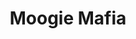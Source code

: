 ---
published: true
title: 'Moogie Mafia'
collection: ailleurs
release_date: '2013-10-03 00:00:00'
image:
    user/pages/01.Emissions/ailleurs-31/ouiedire_ailleurs-31_cover-1.png: { name: ouiedire_ailleurs-31_cover-1.png, type: image/jpeg, size: 128579, path: user/pages/01.Emissions/ailleurs-31/ouiedire_ailleurs-31_cover-1.png }
number: '31'
slug: ailleurs-31
taxonomy:
    dj: ubunoir
    artist: ['Charles Amirkhanian', Chickenman, Cindycindy, DeeprUnderstanding, 'Ergo Phizmiz', Gelbart, 'Giant Claw', 'Jack Dump', Kanttoripoika, 'Keebler (radio ad)', Kismyder, Lanark, 'Li De La Russe', 'Lou Giansante', 'Michel Bananes Jr', 'Mother Orchid', 'Návstevníci (movie excerpt)', Oy, 'People Like Us', 'Pete Um', 'Phil Blankenship', 'Piero Umiliani', 'Poszukiwacze Zlota (fairytale excerpt)', 'Retep Folo', 'Roger Roger and Nino Nardini', 'Sashash Ulz', Slugbug, 'The Residents', 'Trevor Wishart', 'Troubled Minds Cabin Crew', 'Vic Mars']
playlists:
    - { title: null, tracks: [{ timecode: '00:00:00', artists: ['Pete Um'], title: 'Grundig Grave (ouïedire generique overdub)' }, { timecode: '00:00:31', artists: ['Mother Orchid'], title: Aardvark }, { timecode: '00:01:23', artists: ['Ergo Phizmiz'], title: Ornidisco }, { timecode: '00:02:27', artists: [Oy], title: Positivili }, { timecode: '00:03:19', artists: ['Troubled Minds Cabin Crew'], title: Herons }, { timecode: '00:05:39', artists: ['Lou Giansante'], title: 'Balloon Man' }, { timecode: '00:06:20', artists: [Kanttoripoika], title: SauliArabia }, { timecode: '00:08:45', artists: ['Návstevníci (movie excerpt)'], title: '' }, { timecode: '00:09:19', artists: ['Giant Claw'], title: 'Meal Brothers Theme' }, { timecode: '00:12:31', artists: [Chickenman], title: 'Sample Episode' }, { timecode: '00:13:08', artists: [Slugbug], title: '(Fell In Love With A) Potted Plant' }, { timecode: '00:15:55', artists: ['Jack Dump'], title: 'S&M&M''s' }, { timecode: '00:18:22', artists: ['Piero Umiliani'], title: 'Vierno/Funiculi Funiculà' }, { timecode: '00:21:26', artists: ['Roger Roger and Nino Nardini'], title: 'Galloping Horses' }, { timecode: '00:23:59', artists: [Gelbart], title: 'Pyramids in Orbit' }, { timecode: '00:26:17', artists: [Lanark], title: 'Happy Boccherini' }, { timecode: '00:27:43', artists: [DeeprUnderstanding], title: 'Expert Rope Magic feat. Daryl' }, { timecode: '00:27:59', artists: ['Keebler (radio ad)'], title: '' }, { timecode: '00:28:15', artists: ['Michel Bananes Jr'], title: Fragtime }, { timecode: '00:29:51', artists: ['Vic Mars'], title: 'Psychology Grimwades Syndrome' }, { timecode: '00:31:28', artists: ['Phil Blankenship'], title: 'Call Me Maybe' }, { timecode: '00:32:02', artists: ['Trevor Wishart'], title: 'Tongues of Fire' }, { timecode: '00:32:35', artists: ['The Residents'], title: 'Boo who?' }, { timecode: '00:34:50', artists: ['Poszukiwacze Zlota (fairytale excerpt)'], title: '' }, { timecode: '00:35:24', artists: ['Retep Folo'], title: 'Kit Cat Rumba' }, { timecode: '00:36:55', artists: ['Charles Amirkhanian'], title: RADII }, { timecode: '00:37:10', artists: ['People Like Us'], title: 'Daphne Reggae Lady' }, { timecode: '00:40:25', artists: [Cindycindy], title: '2012' }, { timecode: '00:43:52', artists: ['Li De La Russe'], title: 'Delia''s Psychadelian Waltz' }, { timecode: '00:44:25', artists: [Kismyder], title: Kismyheart }, { timecode: '00:46:35', artists: ['Sashash Ulz'], title: Bétula }] }
presentation: "Sweet melodies played on analogue synthesizers, haunted tape delays, a slice of weird pop and tons of plunedrophonic fun in between. Bit of classic stuff, but mostly a work of present artists recalling moods from the early era of the electronic music.\n\nSpecial thanks: Pete Um, Peter Olof Fransson, Matthew Davies, Simone Brillarelli.\n\n [Ubunoir](http://istotassaca.blogspot.fr/)"
image_hd:
    user/pages/01.Emissions/ailleurs-31/ouiedire_ailleurs-31_cover_hd.png: { name: ouiedire_ailleurs-31_cover_hd.png, type: image/jpeg, size: 930605, path: user/pages/01.Emissions/ailleurs-31/ouiedire_ailleurs-31_cover_hd.png }

---